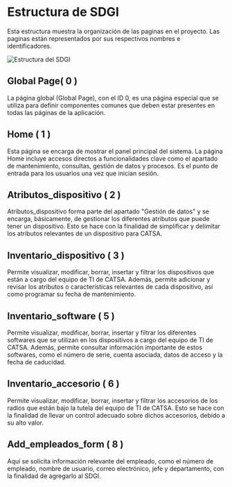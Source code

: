 # Estructura de SDGI

Esta estructura muestra la organización de las paginas en el proyecto. Las paginas están representados por sus respectivos nombres e identificadores.

![Estructura del SDGI](/img/estructura.png)

## Global Page( 0 )
La página global (Global Page), con el ID 0, es una página especial que se utiliza para definir componentes comunes que deben estar presentes en todas las páginas de la aplicación.

## Home ( 1 )
Esta página se encarga de mostrar el panel principal del sistema. La página Home incluye accesos directos a funcionalidades clave como el apartado de mantenimiento, consultas, gestión de datos y procesos. Es el punto de entrada para los usuarios una vez que inician sesión.

## Atributos_dispositivo ( 2 )
Atributos_dispositivo forma parte del apartado "Gestión de datos" y se encarga, básicamente, de gestionar los diferentes atributos que puede tener un dispositivo. Esto se hace con la finalidad de simplificar y delimitar los atributos relevantes de un dispositivo para CATSA.

## Inventario_dispositivo ( 3 )
Permite visualizar, modificar, borrar, insertar y filtrar los dispositivos que están a cargo del equipo de TI de CATSA. Además, permite adicionar y revisar los atributos o características relevantes de cada dispositivo, así como programar su fecha de mantenimiento.

## Inventario_software ( 5 )
Permite visualizar, modificar, borrar, insertar y filtrar los diferentes softwares que se utilizan en los dispositivos a cargo del equipo de TI de CATSA. Además, permite consultar información importante de estos softwares, como el número de serie, cuenta asociada, datos de acceso y la fecha de caducidad.

## Inventario_accesorio ( 6 )
Permite visualizar, modificar, borrar, insertar y filtrar los accesorios de los radios que están bajo la tutela del equipo de TI de CATSA. Esto se hace con la finalidad de llevar un control adecuado sobre dichos accesorios, debido a su alto valor. 

## Add_empleados_form ( 8 )
Aquí se solicita información relevante del empleado, como el número de empleado, nombre de usuario, correo electrónico, jefe y departamento, con la finalidad de agregarlo al SDGI.

